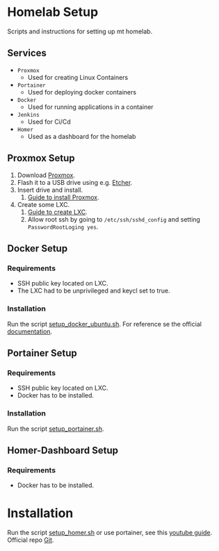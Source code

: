 # Homelab Setup

Scripts and instructions for setting up mt homelab.

## Services

* `Proxmox`
    * Used for creating Linux Containers
* `Portainer`
    * Used for deploying docker containers
* `Docker`
    * Used for running applications in a container
* `Jenkins`
    * Used for Ci/Cd
* `Homer`
    * Used as a dashboard for the homelab

## Proxmox Setup

1. Download [Proxmox](https://proxmox.com/en/).
2. Flash it to a USB drive using e.g. [Etcher](https://www.balena.io/etcher/).
3. Insert drive and install.
    1. [Guide to install Proxmox](https://www.youtube.com/watch?v=7OVaWaqO2aU&t=95s).
4. Create some LXC.
    1. [Guide to create LXC](https://www.youtube.com/watch?v=cyjXxsQ8Igw).
    2. Allow root ssh by going to `/etc/ssh/sshd_config` and setting `PasswordRootLoging yes`.

## Docker Setup

### Requirements

* SSH public key located on LXC.
* The LXC had to be unprivileged and keycl set to true.

### Installation

Run the script [setup_docker_ubuntu.sh](scripts/lxc-enviroment/setup_docker_ubuntu-lxc.sh). For reference se the
official [documentation](https://docs.docker.com/engine/install/ubuntu/).

## Portainer Setup

### Requirements

* SSH public key located on LXC.
* Docker has to be installed.

### Installation

Run the script [setup_portainer.sh](scripts/docker-apps/setup_portainer.sh).

## Homer-Dashboard Setup

### Requirements

* Docker has to be installed.

# Installation

Run the script [setup_homer.sh](scripts/docker/apps/setup_homer.sh) or use portainer, see
this [youtube guide](https://www.youtube.com/watch?v=9iTPm45EmxM). Official
repo [Git](https://github.com/bastienwirtz/homer).